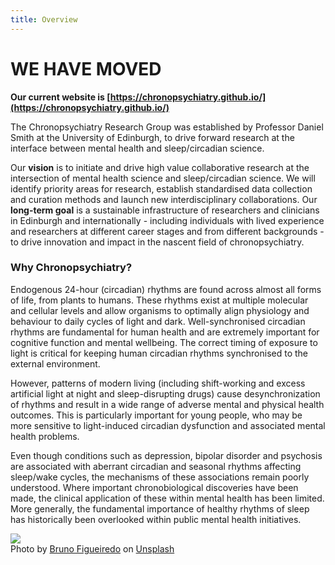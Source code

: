 ```yaml
---
title: Overview
---
```



# WE HAVE MOVED #

**Our current website is [https://chronopsychiatry.github.io/](https://chronopsychiatry.github.io/)**


<div class="row">
<div class="col-md-7 fs-4">

<p>
The Chronopsychiatry Research Group was established by 
Professor Daniel Smith at the University of Edinburgh, 
to drive forward research at the interface between mental health and 
sleep/circadian science.
</p>

<p>
Our <b>vision</b> is to initiate and drive high value collaborative research at the intersection of mental health science and sleep/circadian science. We will identify priority areas for research, establish standardised data collection and curation methods and launch new interdisciplinary collaborations. Our <b>long-term goal</b> is a sustainable infrastructure of researchers and clinicians in Edinburgh and internationally - including individuals with lived experience and researchers at different career stages and from different backgrounds - to drive innovation and impact in the nascent field of chronopsychiatry.
</p>

<h3>Why Chronopsychiatry?</h3>

<p>
Endogenous 24-hour (circadian) rhythms are found across almost all forms of life, from plants to humans. These rhythms exist at multiple molecular and cellular levels and allow organisms to optimally align physiology and behaviour to daily cycles of light and dark. Well-synchronised circadian rhythms are fundamental for human health and are extremely important for cognitive function and mental wellbeing. The correct timing of exposure to light is critical for keeping human circadian rhythms synchronised to the external environment. 
</p><p>
However, patterns of modern living (including shift-working and excess artificial light at night and sleep-disrupting drugs) cause desynchronization of rhythms and result in a wide range of adverse mental and physical health outcomes. This is particularly important for young people, who may be more sensitive to light-induced circadian dysfunction and associated mental health problems. 
</p><p>
Even though conditions such as depression, bipolar disorder and psychosis are associated with aberrant circadian and seasonal rhythms affecting sleep/wake cycles, the mechanisms of these associations remain poorly understood. Where important chronobiological discoveries have been made, the clinical application of these within mental health has been limited. More generally, the fundamental importance of healthy rhythms of sleep has historically been overlooked within public mental health initiatives.
</p>

</div>
<div class="col-md-4 ms-auto">

<img class="img-fluid" src="bruno-figueiredo-vGF1d7MU9MM-unsplash.jpg">

<figcaption class="figure-caption">Photo by <a href="https://unsplash.com/@bfigas?utm_source=unsplash&utm_medium=referral&utm_content=creditCopyText">Bruno Figueiredo</a> on <a href="https://unsplash.com/s/photos/time?utm_source=unsplash&utm_medium=referral&utm_content=creditCopyText">Unsplash</a>
</figcaption>

</div>
</div>







